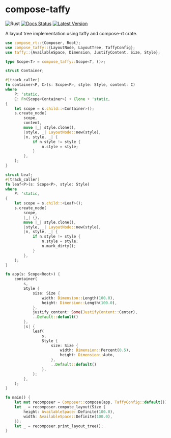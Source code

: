 # compose-taffy
![Rust](https://github.com/cksac/compose-taffy/workflows/Rust/badge.svg)
[![Docs Status](https://docs.rs/compose-taffy/badge.svg)](https://docs.rs/compose-taffy)
[![Latest Version](https://img.shields.io/crates/v/compose-taffy.svg)](https://crates.io/crates/compose-taffy)

A layout tree implementation using taffy and compose-rt crate.

```rust
use compose_rt::{Composer, Root};
use compose_taffy::{LayoutNode, LayoutTree, TaffyConfig};
use taffy::{AvailableSpace, Dimension, JustifyContent, Size, Style};

type Scope<T> = compose_taffy::Scope<T, ()>;

struct Container;

#[track_caller]
fn container<P, C>(s: Scope<P>, style: Style, content: C)
where
    P: 'static,
    C: Fn(Scope<Container>) + Clone + 'static,
{
    let scope = s.child::<Container>();
    s.create_node(
        scope,
        content,
        move |_| style.clone(),
        |style, _| LayoutNode::new(style),
        |n, style, _| {
            if n.style != style {
                n.style = style;
            }
        },
    );
}

struct Leaf;
#[track_caller]
fn leaf<P>(s: Scope<P>, style: Style)
where
    P: 'static,
{
    let scope = s.child::<Leaf>();
    s.create_node(
        scope,
        |_| {},
        move |_| style.clone(),
        |style, _| LayoutNode::new(style),
        |n, style, _| {
            if n.style != style {
                n.style = style;
                n.mark_dirty();
            }
        },
    );
}

fn app(s: Scope<Root>) {
    container(
        s,
        Style {
            size: Size {
                width: Dimension::Length(100.0),
                height: Dimension::Length(100.0),
            },
            justify_content: Some(JustifyContent::Center),
            ..Default::default()
        },
        |s| {
            leaf(
                s,
                Style {
                    size: Size {
                        width: Dimension::Percent(0.5),
                        height: Dimension::Auto,
                    },
                    ..Default::default()
                },
            );
        },
    );
}

fn main() {
    let mut recomposer = Composer::compose(app, TaffyConfig::default());
    let _ = recomposer.compute_layout(Size {
        height: AvailableSpace::Definite(100.0),
        width: AvailableSpace::Definite(100.0),
    });
    let _ = recomposer.print_layout_tree();
}
```